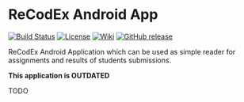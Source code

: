 # ReCodEx Android App

[![Build Status](https://github.com/ReCodEx/android-app/workflows/CI/badge.svg)](https://github.com/ReCodEx/android-app/actions)
[![License](http://img.shields.io/:license-mit-blue.svg)](http://badges.mit-license.org)
[![Wiki](https://img.shields.io/badge/docs-wiki-orange.svg)](https://github.com/ReCodEx/wiki/wiki)
[![GitHub release](https://img.shields.io/github/release/recodex/android-app.svg)](https://github.com/ReCodEx/wiki/wiki/Changelog)

ReCodEx Android Application which can be used as simple reader for assignments and results of students submissions.

**This application is OUTDATED**

TODO
